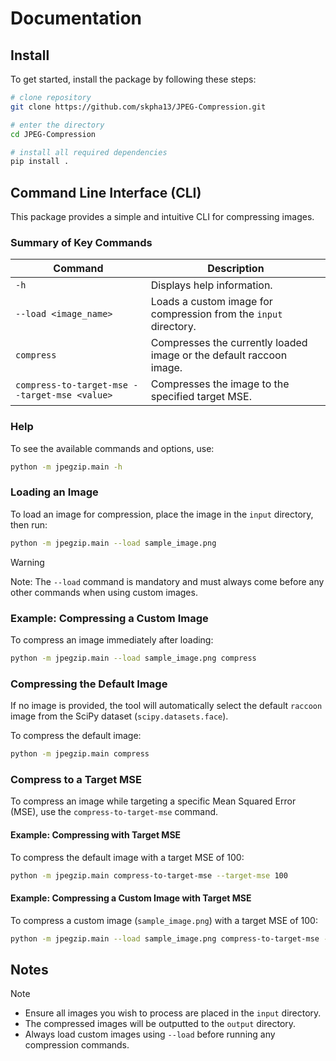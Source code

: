 # Documentation

## Install

To get started, install the package by following these steps:

```bash
# clone repository
git clone https://github.com/skpha13/JPEG-Compression.git

# enter the directory
cd JPEG-Compression

# install all required dependencies
pip install .
```

## Command Line Interface (CLI)

This package provides a simple and intuitive CLI for compressing images.

### Summary of Key Commands

| Command                                       | Description                                                         |
|-----------------------------------------------|---------------------------------------------------------------------|
| `-h`                                          | Displays help information.                                          |
| `--load <image_name>`                         | Loads a custom image for compression from the `input` directory.    |
| `compress`                                    | Compresses the currently loaded image or the default raccoon image. |
| `compress-to-target-mse --target-mse <value>` | Compresses the image to the specified target MSE.                   |


### Help

To see the available commands and options, use:

```bash
python -m jpegzip.main -h
```

### Loading an Image

To load an image for compression, place the image in the `input` directory, then run:

```bash
python -m jpegzip.main --load sample_image.png
```

> [!WARNING]
> Note: The `--load` command is mandatory and must always come before any other commands when using custom images.

### Example: Compressing a Custom Image

To compress an image immediately after loading:

```bash
python -m jpegzip.main --load sample_image.png compress
```

### Compressing the Default Image

If no image is provided, the tool will automatically select the default `raccoon` image from the SciPy dataset (`scipy.datasets.face`).

To compress the default image:

```bash
python -m jpegzip.main compress
```

### Compress to a Target MSE

To compress an image while targeting a specific Mean Squared Error (MSE), use the `compress-to-target-mse` command.

#### Example: Compressing with Target MSE

To compress the default image with a target MSE of 100:

```bash
python -m jpegzip.main compress-to-target-mse --target-mse 100
```

#### Example: Compressing a Custom Image with Target MSE

To compress a custom image (`sample_image.png`) with a target MSE of 100:

```bash
python -m jpegzip.main --load sample_image.png compress-to-target-mse --target-mse 100
```

## Notes

> [!NOTE]
> - Ensure all images you wish to process are placed in the `input` directory.
> - The compressed images will be outputted to the `output` directory.
> - Always load custom images using `--load` before running any compression commands.
